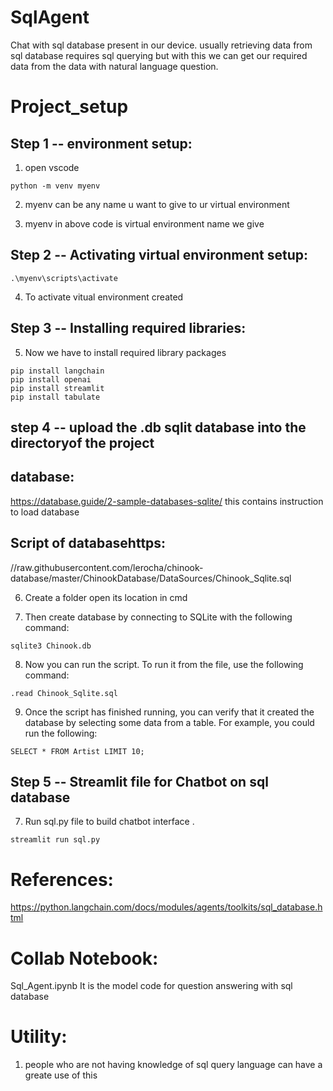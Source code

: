 # SqlAgent
Chat with sql database present in our device. usually retrieving data from sql database requires sql querying but with this we can get our required data from the data with natural language question.

# Project_setup

## Step 1 -- environment setup:
1. open vscode

```   
python -m venv myenv
```
2. myenv can be any name u want to give to ur virtual environment

3. myenv in above code is virtual environment name we give
   
## Step 2 -- Activating virtual environment setup:

```
.\myenv\scripts\activate
```

4. To activate vitual environment created

## Step 3 -- Installing required libraries: 

5. Now we have to install required library packages

```
pip install langchain
pip install openai
pip install streamlit
pip install tabulate
```
## step 4 -- upload the .db sqlit database into the directoryof the project

## database: 
https://database.guide/2-sample-databases-sqlite/ this contains instruction to load database

## Script of databasehttps:
//raw.githubusercontent.com/lerocha/chinook-database/master/ChinookDatabase/DataSources/Chinook_Sqlite.sql

6. Create a folder open its location in cmd
   
7. Then create database by connecting to SQLite with the following command:

```
sqlite3 Chinook.db
```

8. Now you can run the script. To run it from the file, use the following command:

```   
.read Chinook_Sqlite.sql
```

9. Once the script has finished running, you can verify that it created the database by selecting some data from a table. For example, you could run the following:

```
SELECT * FROM Artist LIMIT 10;
```

## Step 5 -- Streamlit file for Chatbot on sql database

7. Run sql.py file to build chatbot interface .

```
streamlit run sql.py
```

# References:
https://python.langchain.com/docs/modules/agents/toolkits/sql_database.html


# Collab Notebook:
Sql_Agent.ipynb
It is the model code for question answering with sql database


# Utility:
1. people who are not having knowledge of sql query language can have a greate use of this

   
